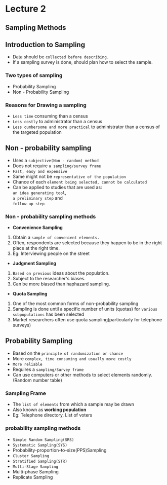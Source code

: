 # Lecture 2

## Sampling Methods

## Introduction to Sampling

- Data should be `collected before describing.`
- If a sampling survey is done, should plan how to select the sample.

### Two types of sampling

- Probability Sampling
- Non - Probability Sampling

### Reasons for Drawing a sampling

- `Less time` consuming than a census
- `Less costly` to administrator than a census
- `Less cumbersome and more practical` to administrator than a census of the targeted population

## **Non - probability sampling**

- Uses a `subjective(Non - random) method`
- Does not require `a sampling/survey frame`
- `Fast, easy and expensive`
- Same might not be `representative of the population`
- Chance of each `element being selected, cannot be calculated`
- Can be applied to studies that are used as: <br>`an idea generating tool`, <br>
  `a preliminary step` and<br>
  `follow-up step`

### Non - probability sampling methods

- **Convenience Sampling**

1.  Obtain a `sample of convenient elements.`
2.  Often, respondents are selected because they happen to be in the right place at the right time.
3.  Eg: Interviewing people on the street

- **Judgment Sampling**

1. `Based on previous` ideas about the population.
2. Subject to the researcher's biases.
3. Can be more biased than haphazard sampling.

- **Quota Sampling**

1. One of the most common forms of non-probability sampling
2. Sampling is done until a specific number of units (quotas) for `various subpopulations` has been selected
3. Market researchers often use quota sampling(particularly for telephone surveys)

## **Probability Sampling**

- Based on the `principle of randomization or chance`
- More `complex, time consuming and usually more costly`
- `More reliable`
- Requires a `sampling/Survey frame`
- Can use computers or other methods to select elements randomly. (Random number table)

### Sampling Frame

- The `list of elements` from which a sample may be drawn
- Also known as **working population**
- Eg: Telephone directory, List of voters

### probability sampling methods

- `Simple Random Sampling(SRS)`
- `Systematic Sampling(SYS)`
- Probability-proportion-to-size(PPS)Sampling
- `Cluster Sampling`
- `Stratified Sampling(STR)`
- `Multi-Stage Sampling`
- Multi-phase Sampling
- Replicate Sampling
